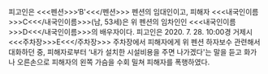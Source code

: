 피고인은 <<<펜션>>>‘B'<<</펜션>>> 펜션의 임대인이고, 피해자 <<<내국인이름>>>C<<</내국인이름>>>(남, 53세)은 위 펜션의 임차인인 <<<내국인이름>>>D<<</내국인이름>>>의 배우자이다.
피고인은 2020. 7. 28. 10:00경 거제시 <<<주차장>>>E<<</주차장>>> 주차장에서 피해자에게 위 펜션 하자보수 관련해서 대화하던 중, 피해자로부터 ‘내가 설치한 시설비용을 주면 나가겠다'는 말을 듣고 화가 나 오른손으로 피해자의 왼쪽 가슴을 수회 밀쳐 피해자를 폭행하였다.